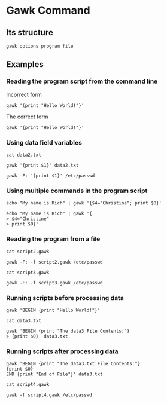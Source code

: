 # Gawk Command

## Its structure

    gawk options program file

## Examples

### Reading the program script from the command line
Incorrect form

    gawk '(print "Hello World!"}'

The correct form

    gawk '{print "Hello World!"}'

### Using data field variables

    cat data2.txt

    gawk '{print $1}' data2.txt

    gawk -F: '{print $1}' /etc/passwd

### Using multiple commands in the program script

    echo "My name is Rich" | gawk '{$4="Christine"; print $0}'

    echo "My name is Rich" | gawk '{
    > $4="Christine"
    > print $0}'

### Reading the program from a file

    cat script2.gawk

    gawk -F: -f script2.gawk /etc/passwd

    cat script3.gawk

    gawk -F: -f script3.gawk /etc/passwd

### Running scripts before processing data

    gawk 'BEGIN {print "Hello World!"}'

    cat data3.txt

    gawk 'BEGIN {print "The data3 File Contents:"}
    > {print $0}' data3.txt

### Running scripts after processing data

    gawk 'BEGIN {print "The data3.txt File Contents:"}
    {print $0}
    END {print "End of File"}' data3.txt

    cat script4.gawk

    gawk -f script4.gawk /etc/passwd
